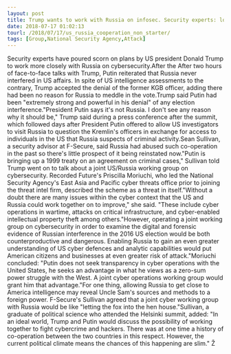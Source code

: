 ```yaml
---
layout: post
title: Trump wants to work with Russia on infosec. Security experts: lol no
date: 2018-07-17 01:02:13
tourl: /2018/07/17/us_russia_cooperation_non_starter/
tags: [Group,National Security Agency,Attack]
---
```

Security experts have poured scorn on plans by US president Donald Trump to work more closely with Russia on cybersecurity.After the After two hours of face-to-face talks with Trump, Putin reiterated that Russia never interfered in US affairs. In spite of US intelligence assessments to the contrary, Trump accepted the denial of the former KGB officer, adding there had been no reason for Russia to meddle in the vote.Trump said Putin had been "extremely strong and powerful in his denial" of any election interference."President Putin says it's not Russia. I don't see any reason why it should be," Trump said during a press conference after the summit, which followed days after President Putin offered to allow US investigators to visit Russia to question the Kremlin's officers in exchange for access to individuals in the US that Russia suspects of criminal activity.Sean Sullivan, a security advisor at F-Secure, said Russia had abused such co-operation in the past so there's little prospect of it being reinstated now."Putin is bringing up a 1999 treaty on an agreement on criminal cases," Sullivan told Trump went on to talk about a joint US/Russia working group on cybersecurity. Recorded Future's Priscilla Moriuchi, who led the National Security Agency's East Asia and Pacific cyber threats office prior to joining the threat intel firm, described the scheme as a threat in itself."Without a doubt there are many issues within the cyber context that the US and Russia could work together on to improve," she said. "These include cyber operations in wartime, attacks on critical infrastructure, and cyber-enabled intellectual property theft among others."However, operating a joint working group on cybersecurity in order to examine the digital and forensic evidence of Russian interference in the 2016 US election would be both counterproductive and dangerous. Enabling Russia to gain an even greater understanding of US cyber defences and analytic capabilities would put American citizens and businesses at even greater risk of attack."Moriuchi concluded: "Putin does not seek transparency in cyber operations with the United States, he seeks an advantage in what he views as a zero-sum power struggle with the West. A joint cyber operations working group would grant him that advantage."For one thing, allowing Russia to get close to America intelligence may reveal Uncle Sam's sources and methods to a foreign power. F-Secure's Sullivan agreed that a joint cyber working group with Russia would be like "letting the fox into the hen house."Sullivan, a graduate of political science who attended the Helsinki summit, added: "In an ideal world, Trump and Putin would discuss the possibility of working together to fight cybercrime and hackers. There was at one time a history of co-operation between the two countries in this respect. However, the current political climate means the chances of this happening are slim." Ž